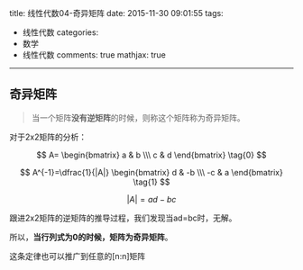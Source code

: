 title: 线性代数04-奇异矩阵
date: 2015-11-30 09:01:55
tags:
  - 线性代数
categories:
  - 数学
  - 线性代数
comments: true
mathjax: true
---
## 奇异矩阵

> 当一个矩阵**没有逆矩阵**的时候，则称这个矩阵称为奇异矩阵。

对于2x2矩阵的分析：

$$
  A=
  \begin{bmatrix}
   a & b \\\
   c & d
  \end{bmatrix}
  \tag{0}
$$

$$
A^{-1}=\dfrac{1}{|A|}
\begin{bmatrix}
   d & -b \\\
   -c & a 
  \end{bmatrix}
  \tag{1}
$$

$$
{|A|}=ad - bc
\tag{2}
$$


跟进2x2矩阵的逆矩阵的推导过程，我们发现当ad=bc时，无解。

所以，**当行列式为0的时候，矩阵为奇异矩阵**。

这条定律也可以推广到任意的[n:n]矩阵
